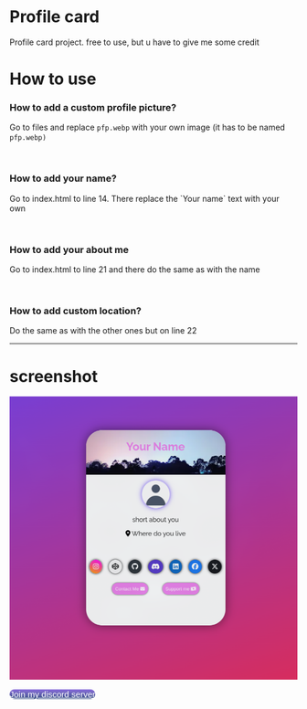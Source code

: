 # Profile card
Profile card project. free to use, but u have to give me some credit


# How to use

<h3>How to add a custom profile picture?</h3>
<p>Go to files and replace <code>pfp.webp</code> with your own image (it has to be named <code>pfp.webp)</code></p>
<br>
<h3>How to add your name?</h3>
<p>Go to index.html to line 14. There replace the `Your name` text with your own</p>
<br>
<h3>How to add your about me</h3>
<p>Go to index.html to line 21 and there do the same as with the name</p>
<br>
<h3>How to add custom location?</h3>
<p>Do the same as with the other ones but on line 22</p>

<hr>

<h1>screenshot</h1>

<img src='image.png'>

<a href="#" class="buttonClass" style="
  font-size:15px;
  font-family:Arial;
  width:200px;
  height:37px;
  border-width:1px;
  color:#fff;
  border-color:rgba(144, 19, 254, 1);
  border-top-left-radius:17px;
  border-top-right-radius:17px;
  border-bottom-left-radius:17px;
  border-bottom-right-radius:17px;
  text-shadow:inset 0px 1px 0px #263666;
  background:linear-gradient(rgba(137, 108, 219, 1), #415989);">Join my discord server</a>
